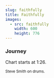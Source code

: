 ```yaml
---
slug: faithfully
title: Faithfully
images:
  - src: faithfully
    width: 600
    height: 776
---
```

### Journey

<div data-player="OMD8hBsA-RI"></div>

Chart starts at 1:26.

<small>Steve Smith on drums.</small>
